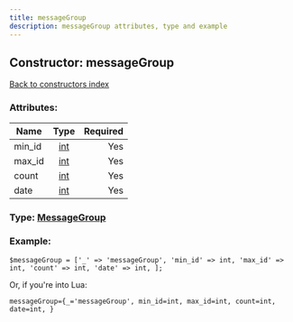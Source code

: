 ```yaml
---
title: messageGroup
description: messageGroup attributes, type and example
---
```

## Constructor: messageGroup  
[Back to constructors index](index.md)



### Attributes:

| Name     |    Type       | Required |
|----------|:-------------:|---------:|
|min\_id|[int](../types/int.md) | Yes|
|max\_id|[int](../types/int.md) | Yes|
|count|[int](../types/int.md) | Yes|
|date|[int](../types/int.md) | Yes|



### Type: [MessageGroup](../types/MessageGroup.md)


### Example:

```
$messageGroup = ['_' => 'messageGroup', 'min_id' => int, 'max_id' => int, 'count' => int, 'date' => int, ];
```  

Or, if you're into Lua:  


```
messageGroup={_='messageGroup', min_id=int, max_id=int, count=int, date=int, }

```


